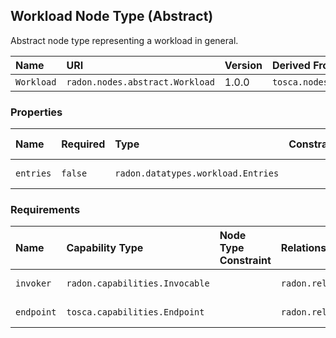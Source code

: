 ## Workload Node Type (Abstract)

Abstract node type representing a workload in general.

| Name | URI | Version | Derived From |
|:---- |:--- |:------- |:------------ |
| `Workload` | `radon.nodes.abstract.Workload` | 1.0.0 | `tosca.nodes.Root` |

### Properties

| Name | Required | Type | Constraint | Default Value | Description |
|:---- |:-------- |:---- |:---------- |:------------- |:----------- |
| `entries` | `false` | `radon.datatypes.workload.Entries` |   |   | Set of entries |

### Requirements

| Name | Capability Type | Node Type Constraint | Relationship Type | Occurrences |
|:---- |:--------------- |:-------------------- |:----------------- |:------------|
| `invoker` | `radon.capabilities.Invocable` |   | `radon.relationships.abstract.Triggers` | [0, UNBOUNDED] |
| `endpoint` | `tosca.capabilities.Endpoint` |   | `radon.relationships.abstract.ConnectsTo` | [0, UNBOUNDED] |

